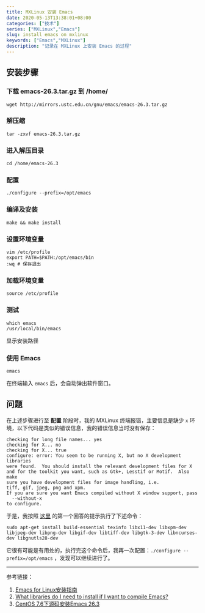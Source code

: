 ```yaml
---
title: MXLinux 安装 Emacs
date: 2020-05-13T13:38:01+08:00
categories: ["技术"]
series: ["MXLinux","Emacs"]
slug: install emacs on mxlinux
keywords: ["Emacs","MXLinux"]
description: "记录在 MXLinux 上安装 Emacs 的过程"
---
```


## 安装步骤

### 下载 emacs-26.3.tar.gz 到 /home/

```
wget http://mirrors.ustc.edu.cn/gnu/emacs/emacs-26.3.tar.gz
```

### 解压缩

```
tar -zxvf emacs-26.3.tar.gz
```

### 进入解压目录

```
cd /home/emacs-26.3
```

### 配置

```
./configure --prefix=/opt/emacs
```

### 编译及安装

```
make && make install
```

### 设置环境变量

```
vim /etc/profile
export PATH=$PATH:/opt/emacs/bin
:wq # 保存退出
```

### 加载环境变量

```
source /etc/profile
```

### 测试

```
which emacs
/usr/local/bin/emacs
```

显示安装路径

### 使用 Emacs

```
emacs
```

在终端输入 `emacs` 后，会自动弹出软件窗口。

## 问题

在上述步骤进行至 **配置** 阶段时，我的 MXLinux 终端报错，主要信息是缺少 `x` 环境，以下代码是类似的错误信息，我的错误信息当时没有保存：

```
checking for long file names... yes
checking for X... no
checking for X... true
configure: error: You seem to be running X, but no X development libraries
were found.  You should install the relevant development files for X
and for the toolkit you want, such as Gtk+, Lesstif or Motif.  Also make
sure you have development files for image handling, i.e.
tiff, gif, jpeg, png and xpm.
If you are sure you want Emacs compiled without X window support, pass
  --without-x
to configure.
```

于是，我按照 [这里](https://askubuntu.com/questions/213873/what-libraries-do-i-need-to-install-if-i-want-to-compile-emacs) 的第一个回答的提示执行了下述命令：

```
sudo apt-get install build-essential texinfo libx11-dev libxpm-dev libjpeg-dev libpng-dev libgif-dev libtiff-dev libgtk-3-dev libncurses-dev libgnutls28-dev
```

它很有可能是有用处的，执行完这个命令后，我再一次配置：`./configure --prefix=/opt/emacs` ，发现可以继续进行了。

---

参考链接：

1. [Emacs for Linux安装指南](https://blog.csdn.net/youngdze/article/details/15751299)
2. [What libraries do I need to install if I want to compile Emacs?](https://askubuntu.com/questions/213873/what-libraries-do-i-need-to-install-if-i-want-to-compile-emacs)
3. [CentOS 7.6下源码安装Emacs 26.3](https://www.linuxidc.com/Linux/2019-09/160451.htm)